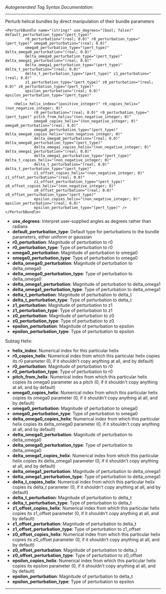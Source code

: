 _Autogenerated Tag Syntax Documentation:_

---
Perturb helical bundles by direct manipulation of their bundle parameters

```
<PerturbBundle name="(string)" use_degrees="(bool; false)" default_perturbation_type="(pert_type)"
         r0_perturbation="(real; 0.0)" r0_perturbation_type="(pert_type)" omega0_perturbation="(real; 0.0)"
         omega0_perturbation_type="(pert_type)" delta_omega0_perturbation="(real; 0.0)"
         delta_omega0_perturbation_type="(pert_type)" delta_omega1_perturbation="(real; 0.0)"
         delta_omega1_perturbation_type="(pert_type)" delta_t_perturbation="(real; 0.0)"
         delta_t_perturbation_type="(pert_type)" z1_perturbation="(real; 0.0)"
         z1_perturbation_type="(pert_type)" z0_perturbation="(real; 0.0)" z0_perturbation_type="(pert_type)"
         epsilon_perturbation="(real; 0.0)" epsilon_perturbation_type="(pert_type)"
         >
    <Helix helix_index="(positive_integer)" r0_copies_helix="(non_negative_integer; 0)"
             r0_perturbation="(real; 0.0)" r0_perturbation_type="(pert_type)" pitch_from_helix="(non_negative_integer; 0)"
             omega0_copies_helix="(non_negative_integer; 0)" omega0_perturbation="(real; 0.0)"
             omega0_perturbation_type="(pert_type)" delta_omega0_copies_helix="(non_negative_integer; 0)"
             delta_omega0_perturbation="(real; 0.0)" delta_omega0_perturbation_type="(pert_type)"
             delta_omega1_copies_helix="(non_negative_integer; 0)" delta_omega1_perturbation="(real; 0.0)"
             delta_omega1_perturbation_type="(pert_type)" delta_t_copies_helix="(non_negative_integer; 0)"
             delta_t_perturbation="(real; 0.0)" delta_t_perturbation_type="(pert_type)"
             z1_offset_copies_helix="(non_negative_integer; 0)" z1_offset_perturbation="(real; 0.0)"
             z1_offset_perturbation_type="(pert_type)" z0_offset_copies_helix="(non_negative_integer; 0)"
             z0_offset_perturbation="(real; 0.0)" z0_offset_perturbation_type="(pert_type)"
             epsilon_copies_helix="(non_negative_integer; 0)" epsilon_perturbation="(real; 0.0)"
             epsilon_perturbation_type="(pert_type)" />
</PerturbBundle>
```

-   **use_degrees**: Interpret user-supplied angles as degrees rather than radians
-   **default_perturbation_type**: Default type for perturbations to the bundle parameters, either uniform or gaussian
-   **r0_perturbation**: Magnitude of perturbation to r0
-   **r0_perturbation_type**: Type of perturbation to r0
-   **omega0_perturbation**: Magnitude of perturbation to omega0
-   **omega0_perturbation_type**: Type of perturbation to omega0
-   **delta_omega0_perturbation**: Magnitude of perturbation to delta_omega0
-   **delta_omega0_perturbation_type**: Type of perturbation to delta_omega0
-   **delta_omega1_perturbation**: Magnitude of perturbation to delta_omega1
-   **delta_omega1_perturbation_type**: Type of perturbation to delta_omega1
-   **delta_t_perturbation**: Magnitude of perturbation to delta_t
-   **delta_t_perturbation_type**: Type of perturbation to delta_t
-   **z1_perturbation**: Magnitude of perturbation to z1
-   **z1_perturbation_type**: Type of perturbation to z1
-   **z0_perturbation**: Magnitude of perturbation to z0
-   **z0_perturbation_type**: Type of perturbation to z0
-   **epsilon_perturbation**: Magnitude of perturbation to epsilon
-   **epsilon_perturbation_type**: Type of perturbation to epsilon


Subtag Helix:   

-   **helix_index**: Numerical index for this particular helix
-   **r0_copies_helix**: Numerical index from which this particular helix copies its r0 parameter (0, if it shouldn't copy anything at all, and by default)
-   **r0_perturbation**: Magnitude of perturbation to r0
-   **r0_perturbation_type**: Type of perturbation to r0
-   **pitch_from_helix**: Numerical index from which this particular helix copies its omega0 parameter as a pitch (0, if it shouldn't copy anything at all, and by default)
-   **omega0_copies_helix**: Numerical index from which this particular helix copies its omega0 parameter (0, if it shouldn't copy anything at all, and by default)
-   **omega0_perturbation**: Magnitude of perturbation to omega0
-   **omega0_perturbation_type**: Type of perturbation to omega0
-   **delta_omega0_copies_helix**: Numerical index from which this particular helix copies its delta_omega0 parameter (0, if it shouldn't copy anything at all, and by default)
-   **delta_omega0_perturbation**: Magnitude of perturbation to delta_omega0
-   **delta_omega0_perturbation_type**: Type of perturbation to delta_omega0
-   **delta_omega1_copies_helix**: Numerical index from which this particular helix copies its delta_omega1 parameter (0, if it shouldn't copy anything at all, and by default)
-   **delta_omega1_perturbation**: Magnitude of perturbation to delta_omega1
-   **delta_omega1_perturbation_type**: Type of perturbation to delta_omega1
-   **delta_t_copies_helix**: Numerical index from which this particular helix copies its delta_t parameter (0, if it shouldn't copy anything at all, and by default)
-   **delta_t_perturbation**: Magnitude of perturbation to delta_t
-   **delta_t_perturbation_type**: Type of perturbation to delta_t
-   **z1_offset_copies_helix**: Numerical index from which this particular helix copies its z1_offset parameter (0, if it shouldn't copy anything at all, and by default)
-   **z1_offset_perturbation**: Magnitude of perturbation to delta_t
-   **z1_offset_perturbation_type**: Type of perturbation to z1_offset
-   **z0_offset_copies_helix**: Numerical index from which this particular helix copies its z0_offset parameter (0, if it shouldn't copy anything at all, and by default)
-   **z0_offset_perturbation**: Magnitude of perturbation to delta_t
-   **z0_offset_perturbation_type**: Type of perturbation to z0_offset
-   **epsilon_copies_helix**: Numerical index from which this particular helix copies its epsilon parameter (0, if it shouldn't copy anything at all, and by default)
-   **epsilon_perturbation**: Magnitude of perturbation to delta_t
-   **epsilon_perturbation_type**: Type of perturbation to epsilon

---
